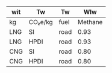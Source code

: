| wit | Tw | Tw | WIw |
| --- | --- | --- | --- |
| kg | CO₂e/kg | fuel | Methane | slip | kg | CO₂e/kg | fuel |
| LNG | SI | road | 0.93 | 0.23% | 2.81 | 3.74 |
| LNG | HPDI | road | 0.93 | 1.2% | 3.08 | 4.01 |
| CNG | SI | road | 0.80 | 0.20% | 2.80 | 3.60 |
| CNG | HPDI | road | 0.80 | 1.2% | 3.08 | 3.88 |
